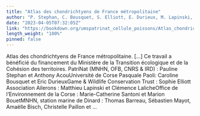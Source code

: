 ```yaml
---
title: "Atlas des chondrichtyens de France métropolitaine"
author: "P. Stephan, C. Bousquet, S. Elliott, E. Durieux, M. Lapinski, C. Laliche, M.-C. Santoni, M. Bouet, S. Mayot, T. Barreau, A. Bisch, C. Paillon, N. Coulon, P. Labourgade, A. Carpentier et A. Acou"
date: "2023-04-05T07:32:05Z"
link: "https://bookdown.org/umspatrinat_cellule_poissons/Atlas_chondrichtyens_France/"
length_weight: "100%"
pinned: false
---
```


Atlas des chondrichtyens de France métropolitaine. [...] Ce travail a bénéficié du financement du Ministère de la Transition écologique et de la Cohésion des territoires. PatriNat (MNHN, OFB, CNRS & IRD) : Pauline Stephan et Anthony AcouUniversité de Corse Pasquale Paoli: Caroline Bousquet et Eric DurieuxGame & Wildlife Conservation Trust : Sophie Elliott Association Ailerons : Matthieu Lapinski et Clémence LalicheOffice de l’Environnement de la Corse : Marie-Catherine Santoni et Marion BouetMNHN, station marine de Dinard : Thomas Barreau, Sébastien Mayot, Amaëlle Bisch, Christelle Paillon et  ...
